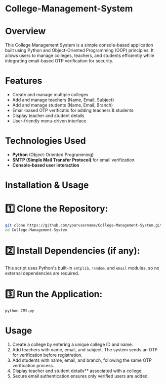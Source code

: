 # College-Management-System

# Overview
This College Management System is a simple console-based application built using Python and Object-Oriented Programming (OOP) principles. It allows users to manage colleges, teachers, and students efficiently while integrating email-based OTP verification for security.

# Features
- Create and manage multiple colleges
- Add and manage teachers (Name, Email, Subject)
- Add and manage students (Name, Email, Branch)
- Email-based OTP verificatio for adding teachers & students
- Display teacher and student details
- User-friendly menu-driven interface

# Technologies Used
- **Python** (Object-Oriented Programming)
- **SMTP (Simple Mail Transfer Protocol)** for email verification
- **Console-based user interaction**

# Installation & Usage
# 1️⃣ Clone the Repository:
```bash
git clone https://github.com/yourusername/College-Management-System.git
cd College-Management-System
```
# 2️⃣ Install Dependencies (if any):
This script uses Python's built-in `smtplib`, `random`, and `email` modules, so no external dependencies are required.

# 3️⃣ Run the Application:
```bash
python CMS.py
```

# Usage
1. Create a college by entering a unique college ID and name.
2. Add teachers with name, email, and subject. The system sends an OTP for verification before registration.
3. Add students with name, email, and branch, following the same OTP verification process.
4. Display teacher and student details** associated with a college.
5. Secure email authentication ensures only verified users are added.





